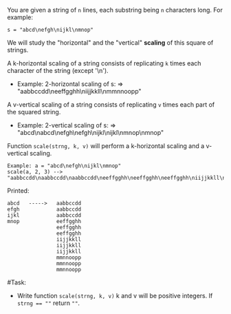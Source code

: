 You are given a string of `n` lines, each substring being `n` characters long. 
For example:

`s = "abcd\nefgh\nijkl\nmnop"`

We will study the "horizontal" and the "vertical" **scaling** of this square of strings.

A k-horizontal scaling of a string consists of replicating `k` times each character of the string
(except '\n').

- Example: 2-horizontal scaling of s: => "aabbccdd\neeffgghh\niijjkkll\nmmnnoopp"

A v-vertical scaling of a string consists of replicating `v` times each part of the squared string.

- Example: 2-vertical scaling of s: => "abcd\nabcd\nefgh\nefgh\nijkl\nijkl\nmnop\nmnop"

Function `scale(strng, k, v)` will perform a k-horizontal scaling and a v-vertical scaling.

```
Example: a = "abcd\nefgh\nijkl\nmnop"
scale(a, 2, 3) --> "aabbccdd\naabbccdd\naabbccdd\neeffgghh\neeffgghh\neeffgghh\niijjkkll\niijjkkll\niijjkkll\nmmnnoopp\nmmnnoopp\nmmnnoopp"
```
Printed:
```
abcd   ----->   aabbccdd
efgh            aabbccdd
ijkl            aabbccdd
mnop            eeffgghh
                eeffgghh
                eeffgghh
                iijjkkll
                iijjkkll
                iijjkkll
                mmnnoopp
                mmnnoopp
                mmnnoopp
```

#Task:
- Write function `scale(strng, k, v)` 
k and v will be positive integers. If `strng == ""` return `""`.
